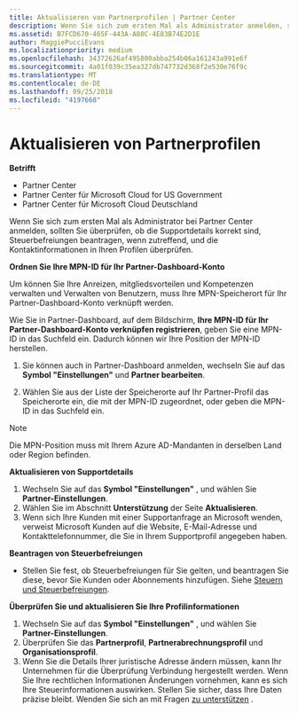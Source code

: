 ```yaml
---
title: Aktualisieren von Partnerprofilen | Partner Center
description: Wenn Sie sich zum ersten Mal als Administrator anmelden, sollten Sie überprüfen, ob die Supportdetails korrekt sind, Steuerbefreiungen beantragen, wenn zutreffend, und die Kontaktinformationen in Ihren Profilen überprüfen.
ms.assetid: B7FCD670-465F-443A-A80C-4E83B74E2D1E
author: MaggiePucciEvans
ms.localizationpriority: medium
ms.openlocfilehash: 34372626af495800abba254b06a161243a991e6f
ms.sourcegitcommit: 4a01f039c35ea327db747732d368f2e530e76f9c
ms.translationtype: MT
ms.contentlocale: de-DE
ms.lasthandoff: 09/25/2018
ms.locfileid: "4197668"
---
```

# <a name="update-your-partner-profile"></a>Aktualisieren von Partnerprofilen

**Betrifft**

-  Partner Center
-  Partner Center für Microsoft Cloud for US Government
-  Partner Center für Microsoft Cloud Deutschland

Wenn Sie sich zum ersten Mal als Administrator bei Partner Center anmelden, sollten Sie überprüfen, ob die Supportdetails korrekt sind, Steuerbefreiungen beantragen, wenn zutreffend, und die Kontaktinformationen in Ihren Profilen überprüfen.


**Ordnen Sie Ihre MPN-ID für Ihr Partner-Dashboard-Konto**

Um können Sie Ihre Anreizen, mitgliedsvorteilen und Kompetenzen verwalten und Verwalten von Benutzern, muss Ihre MPN-Speicherort für Ihr Partner-Dashboard-Konto verknüpft werden.

Wie Sie in Partner-Dashboard, auf dem Bildschirm, **Ihre MPN-ID für Ihr Partner-Dashboard-Konto verknüpfen registrieren**, geben Sie eine MPN-ID in das Suchfeld ein. Dadurch können wir Ihre Position der MPN-ID herstellen.

1. Sie können auch in Partner-Dashboard anmelden, wechseln Sie auf das **Symbol "Einstellungen"** und **Partner bearbeiten**.

2. Wählen Sie aus der Liste der Speicherorte auf Ihr Partner-Profil das Speicherorte ein, die mit der MPN-ID zugeordnet, oder geben die MPN-ID in das Suchfeld ein.

>[!Note]
>Die MPN-Position muss mit Ihrem Azure AD-Mandanten in derselben Land oder Region befinden. 


**Aktualisieren von Supportdetails** 

1.  Wechseln Sie auf das **Symbol "Einstellungen"** , und wählen Sie **Partner-Einstellungen**.
2.  Wählen Sie im Abschnitt **Unterstützung** der Seite **Aktualisieren**.
3.  Wenn sich Ihre Kunden mit einer Supportanfrage an Microsoft wenden, verweist Microsoft Kunden auf die Website, E-Mail-Adresse und Kontakttelefonnummer, die Sie in Ihrem Supportprofil angegeben haben.

**Beantragen von Steuerbefreiungen**

-   Stellen Sie fest, ob Steuerbefreiungen für Sie gelten, und beantragen Sie diese, bevor Sie Kunden oder Abonnements hinzufügen. Siehe [Steuern und Steuerbefreiungen](tax-and-tax-exemptions.md).

**Überprüfen Sie und aktualisieren Sie Ihre Profilinformationen**

1.  Wechseln Sie auf das **Symbol "Einstellungen"** , und wählen Sie **Partner-Einstellungen**. 
2.  Überprüfen Sie das **Partnerprofil**, **Partnerabrechnungsprofil** und **Organisationsprofil**.
3.  Wenn Sie die Details Ihrer juristische Adresse ändern müssen, kann Ihr Unternehmen für die Überprüfung Verbindung hergestellt werden. Wenn Sie Ihre rechtlichen Informationen Änderungen vornehmen, kann es sich Ihre Steuerinformationen auswirken. Stellen Sie sicher, dass Ihre Daten präzise bleibt. Wenden Sie sich an mit Fragen [zu unterstützen](https://partner.microsoft.com/support/contact-support) .

 

 



